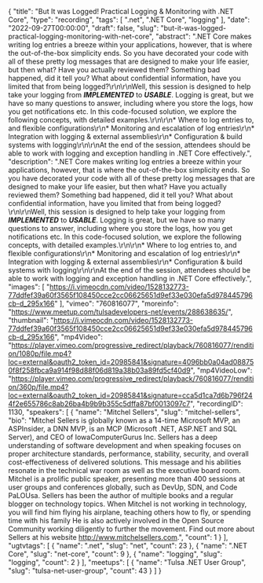 {
  "title": "But It was Logged! Practical Logging & Monitoring with .NET Core",
  "type": "recording",
  "tags": [
    ".net",
    ".NET Core",
    "logging"
  ],
  "date": "2022-09-27T00:00:00",
  "draft": false,
  "slug": "but-it-was-logged-practical-logging-monitoring-with-net-core",
  "abstract": ".NET Core makes writing log entries a breeze within your applications, however, that is where the out-of-the-box simplicity ends. So you have decorated your code with all of these pretty log messages that are designed to make your life easier, but then what? Have you actually reviewed them? Something bad happened, did it tell you? What about confidential information, have you limited that from being logged?\r\n\r\nWell, this session is designed to help take your logging from ***IMPLEMENTED*** to ***USABLE***. Logging is great, but we have so many questions to answer, including where you store the logs, how you get notifications etc. In this code-focused solution, we explore the following concepts, with detailed examples.\r\n\r\n* Where to log entries to, and flexible configurations\r\n* Monitoring and escalation of log entries\r\n* Integration with logging & external assemblies\r\n* Configuration & build systems with logging\r\n\r\nAt the end of the session, attendees should be able to work with logging and exception handling in .NET Core effectively.",
  "description": ".NET Core makes writing log entries a breeze within your applications, however, that is where the out-of-the-box simplicity ends. So you have decorated your code with all of these pretty log messages that are designed to make your life easier, but then what? Have you actually reviewed them? Something bad happened, did it tell you? What about confidential information, have you limited that from being logged?\r\n\r\nWell, this session is designed to help take your logging from ***IMPLEMENTED*** to ***USABLE***. Logging is great, but we have so many questions to answer, including where you store the logs, how you get notifications etc. In this code-focused solution, we explore the following concepts, with detailed examples.\r\n\r\n* Where to log entries to, and flexible configurations\r\n* Monitoring and escalation of log entries\r\n* Integration with logging & external assemblies\r\n* Configuration & build systems with logging\r\n\r\nAt the end of the session, attendees should be able to work with logging and exception handling in .NET Core effectively.",
  "images": [
    "https://i.vimeocdn.com/video/1528132773-77ddfef39a60f3565f108450cce2cc06625651d9ef33e030efa5d978445796cb-d_295x166"
  ],
  "vimeo": "760816077",
  "moreinfo": "https://www.meetup.com/tulsadevelopers-net/events/288638635/",
  "thumbnail": "https://i.vimeocdn.com/video/1528132773-77ddfef39a60f3565f108450cce2cc06625651d9ef33e030efa5d978445796cb-d_295x166",
  "mp4Video": "https://player.vimeo.com/progressive_redirect/playback/760816077/rendition/1080p/file.mp4?loc=external&oauth2_token_id=20985841&signature=4096bb0a04ad088750f8f258fbca9a914f98d88f06d819a38b03a89fd5cf40d9",
  "mp4VideoLow": "https://player.vimeo.com/progressive_redirect/playback/760816077/rendition/360p/file.mp4?loc=external&oauth2_token_id=20985841&signature=cca5d1ca7d6b796f244f2e655786c8ab26ba4b9b9b355c5dffa87bf0013097c7",
  "recordingID": 1130,
  "speakers": [
    {
      "name": "Mitchel Sellers",
      "slug": "mitchel-sellers",
      "bio": "Mitchel Sellers is globally known as a 14-time Microsoft MVP, an ASPInsider, a DNN MVP, is an MCP (Microsoft .NET, ASP.NET and SQL Server), and CEO of IowaComputerGurus Inc. Sellers has a deep understanding of software development and when speaking focuses on proper architecture standards, performance, stability, security, and overall cost-effectiveness of delivered solutions. This message and his abilities resonate in the technical war room as well as the executive board room.  Mitchel is a prolific public speaker, presenting more than 400 sessions at user groups and conferences globally, such as DevUp, SDN, and Code PaLOUsa. Sellers has been the author of multiple books and a regular blogger on technology topics.  When Mitchel is not working in technology, you will find him flying his airplane, teaching others how to fly, or spending time with his family He is also actively involved in the Open Source Community working diligently to further the movement. Find out more about Sellers at his website http://www.mitchelsellers.com.",
      "count": 1
    }
  ],
  "ugtvtags": [
    {
      "name": ".net",
      "slug": "net",
      "count": 23
    },
    {
      "name": ".NET Core",
      "slug": "net-core",
      "count": 9
    },
    {
      "name": "logging",
      "slug": "logging",
      "count": 2
    }
  ],
  "meetups": [
    {
      "name": "Tulsa .NET User Group",
      "slug": "tulsa-net-user-group",
      "count": 43
    }
  ]
}